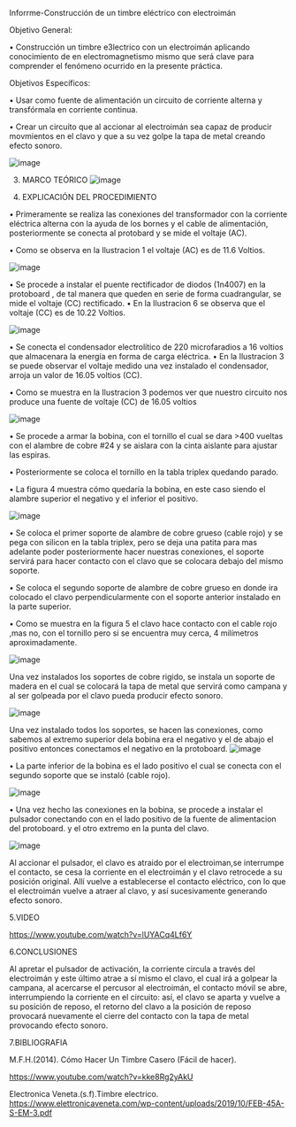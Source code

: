 
Inforrme-Construcción de un timbre eléctrico con electroimán

Objetivo General:

•	Construcción  un timbre e3lectrico con un electroimán aplicando conocimiento de en electromagnetismo mismo que será clave para comprender el fenómeno ocurrido en la presente práctica.

Objetivos Específicos:

•	Usar como fuente de alimentación un circuito de corriente alterna y transfórmala en corriente continua.

•	Crear un circuito que al accionar al electroimán sea capaz de producir movmientos en el clavo y que a su vez golpe la tapa de metal creando efecto sonoro.

![image](https://user-images.githubusercontent.com/93946423/156944863-8ebab911-9a1f-49a3-9597-0ebaa6b88eeb.png)



3. MARCO TEÓRICO
 ![image](https://user-images.githubusercontent.com/93946423/156944702-8cb6aa59-6569-4745-bad0-e7b826b4e1f6.png)
 
 
4. EXPLICACIÓN DEL PROCEDIMIENTO


• Primeramente se realiza las conexiones del transformador con la corriente eléctrica alterna con la ayuda de los bornes y el cable de alimentación, posteriormente se conecta al protobard y se mide el voltaje (AC).

•	Como se observa en la Ilustracion 1 el voltaje (AC) es de 11.6 Voltios.

![image](https://user-images.githubusercontent.com/93946423/157091981-76c13c9f-0ff4-44e7-a705-2a96e96b91dd.png)



•	Se procede a instalar el puente rectificador de diodos  (1n4007) en la protoboard , de tal manera que queden en serie de forma cuadrangular, se mide el voltaje (CC) rectificado.
•	En la Ilustracion 6 se observa  que el voltaje (CC) es de 10.22 Voltios.


![image](https://user-images.githubusercontent.com/93946423/157092326-0bbd64ba-1b94-49d8-92ef-9c56dec977c5.png)



•	Se conecta el condensador electrolítico de 220 microfaradios a 16 voltios  que almacenara la energía en forma de carga eléctrica.
•	En la Ilustracion 3 se puede observar el voltaje medido una vez instalado el condensador, arroja un valor de 16.05 voltios (CC).




•	Como se muestra en la Ilustracion 3 podemos ver que nuestro circuito nos produce una fuente de voltaje (CC) de 16.05 voltios
 

![image](https://user-images.githubusercontent.com/93946423/157092497-f36fcace-4894-450b-bb54-989f69f61924.png)



•	Se procede a armar la bobina, con el tornillo el cual se dara >400 vueltas con el alambre de cobre #24 y se aislara con la cinta aislante para ajustar las espiras.


•	Posteriormente se coloca el tornillo en la tabla triplex quedando parado.

•	La figura 4 muestra cómo quedaría la bobina, en este caso siendo el alambre superior el negativo y el inferior el positivo.

![image](https://user-images.githubusercontent.com/93946423/157092994-b8f730a5-1879-4425-90f1-60514e53738e.png)




•	Se coloca el primer soporte de alambre de cobre grueso (cable rojo)  y se pega con silicon en la tabla triplex, pero se deja una patita para mas adelante poder posteriormente hacer nuestras conexiones, el soporte servirá para hacer contacto con el clavo que se colocara debajo del mismo soporte.

•	Se coloca el segundo soporte de alambre de cobre  grueso en donde ira colocado el clavo perpendicularmente con el soporte anterior instalado en la parte superior.


•	Como se muestra en la figura 5 el clavo hace contacto con el cable rojo ,mas no, con el tornillo pero si se encuentra muy cerca, 4 milímetros aproximadamente. 


![image](https://user-images.githubusercontent.com/93946423/157093366-8bf6e7c8-d6f3-4e4f-8557-445962c16a1c.png)



Una vez instalados los soportes de cobre rigido, se instala un soporte de madera en el cual se colocará la tapa de metal  que servirá como campana y al ser golpeada por el clavo pueda producir efecto sonoro. 

![image](https://user-images.githubusercontent.com/93946423/157094629-29c84dec-ffb4-4c80-a312-62ae690b7a5c.png)



Una vez instalado todos los soportes, se hacen las conexiones, como sabemos al extremo superior dela bobina era el negativo y el de abajo el positivo entonces conectamos el negativo en la protoboard.
![image](https://user-images.githubusercontent.com/93946423/157083231-95998d07-5a2a-44d2-a50b-5545ecc1d963.png)

•	La parte inferior de la bobina es el lado positivo el cual se conecta con el segundo soporte que se instaló (cable rojo).

![image](https://user-images.githubusercontent.com/93946423/157083901-cec34380-4262-4837-87e5-392e3cee89c5.png)

•	Una vez hecho las conexiones en la bobina, se procede a instalar el pulsador conectando con en el lado positivo de la fuente de alimentacion del protoboard. y el otro extremo en la punta del clavo.

![image](https://user-images.githubusercontent.com/93946423/157084495-e974ff22-9934-4495-a554-8fd67029490b.png)

Al accionar el pulsador, el clavo es atraido por el electroiman,se interrumpe el contacto, se cesa la corriente en el electroimán y el clavo retrocede a su posición original. Allí vuelve a establecerse el contacto eléctrico, con lo que el electroimán vuelve a atraer al clavo, y así sucesivamente generando efecto sonoro.

5.VIDEO

https://www.youtube.com/watch?v=lUYACq4Lf6Y

6.CONCLUSIONES 

Al apretar el pulsador de activación, la corriente circula a través del electroimán y este último atrae a sí mismo el clavo, el cual irá a golpear la campana, al acercarse el percusor al electroimán, el contacto móvil se abre, interrumpiendo la corriente en el circuito: así, el clavo se aparta y vuelve a su posición de reposo, el retorno del clavo a la posición de reposo provocará nuevamente el cierre del contacto con la tapa de metal provocando efecto sonoro.

7.BIBLIOGRAFIA


M.F.H.(2014). Cómo Hacer Un Timbre Casero (Fácil de hacer).

https://www.youtube.com/watch?v=kke8Rg2yAkU

Electronica Veneta.(s.f).Timbre electrico. 
https://www.elettronicaveneta.com/wp-content/uploads/2019/10/FEB-45A-S-EM-3.pdf

